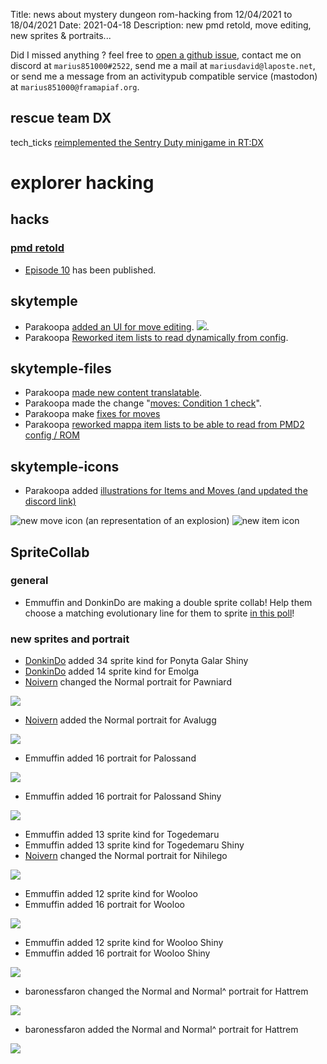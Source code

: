 Title: news about mystery dungeon rom-hacking from 12/04/2021 to 18/04/2021
Date: 2021-04-18
Description: new pmd retold, move editing, new sprites & portraits...

Did I missed anything ? feel free to [open a github issue](https://github.com/marius851000/pmd_hack_weekly/issues), contact me on discord at ``marius851000#2522``, send me a mail at ``mariusdavid@laposte.net``, or send me a message from an activitypub compatible service (mastodon) at ``marius851000@framapiaf.org``.

## rescue team DX
tech_ticks [reimplemented the Sentry Duty minigame in RT:DX](https://www.reddit.com/r/MysteryDungeon/comments/mq87q5/a_rom_hack_that_adds_the_sentry_duty_minigame_to/)

# explorer hacking
## hacks
### [pmd retold](https://www.youtube.com/channel/UCZQvdMRXAbkIvsvLUX3RTkg)
- [Episode 10](https://www.youtube.com/watch?v=C6sdfE5ptcE) has been published.

## skytemple
- Parakoopa [added an UI for move editing](https://github.com/SkyTemple/skytemple/commit/7bd9262b709312cf1b01e3f1d039df123a653b2d).
![](./images/08-move-ui.png).
- Parakoopa [Reworked item lists to read dynamically from config](https://github.com/SkyTemple/skytemple/commit/6f728d471847c3aabe04fd564c10e382651c9bc2).


## skytemple-files
- Parakoopa [made new content translatable](https://github.com/SkyTemple/skytemple-files/commit/2f327c8da5fe32d0401a008b4d0cf5268d3bad91).
- Parakoopa made the change "[moves: Condition 1 check](https://github.com/SkyTemple/skytemple-files/commit/9c1e3ea51b3e030451d2166bc5fd8df3b79179e1)".
- Parakoopa make [fixes for moves](https://github.com/SkyTemple/skytemple-files/commit/83949b2fa457d9a324c6fc39d74a8c165c1a6946)
- Parakoopa [reworked mappa item lists to be able to read from PMD2 config / ROM](https://github.com/SkyTemple/skytemple-files/commit/c07740bc679c2de84e38f6f32bbffd7f563f0ee2)

## skytemple-icons
- Parakoopa added [illustrations for Items and Moves (and updated the discord link) ](https://github.com/SkyTemple/skytemple-icons/commit/8d37a01b17eec6b912880d983ac1b92d9f657fa9)

![new move icon (an representation of an explosion)](https://github.com/SkyTemple/skytemple-icons/raw/8d37a01b17eec6b912880d983ac1b92d9f657fa9/source_illust/moves.png)
![new item icon](https://github.com/SkyTemple/skytemple-icons/raw/8d37a01b17eec6b912880d983ac1b92d9f657fa9/source_illust/items.png)

## SpriteCollab
### general
- Emmuffin and DonkinDo are making a double sprite collab! Help them choose a matching evolutionary line for them to sprite [in this poll](https://strawpoll.com/pvv6daf9k)!

### new sprites and portrait

- [DonkinDo](https://twitter.com/DonkinDo) added 34 sprite kind for Ponyta Galar Shiny
- [DonkinDo](https://twitter.com/DonkinDo) added 14 sprite kind for Emolga
- [Noivern](https://twitter.com/notarealnoivern) changed the Normal portrait for Pawniard

![](./images/08-changes/0624-0.png)
- [Noivern](https://twitter.com/notarealnoivern) added the Normal portrait for Avalugg

![](./images/08-changes/0713-1.png)
- Emmuffin added 16 portrait for Palossand

![](./images/08-changes/0770-2.png)
- Emmuffin added 16 portrait for Palossand  Shiny

![](./images/08-changes/0770-0000-0001-3.png)
- Emmuffin added 13 sprite kind for Togedemaru
- Emmuffin added 13 sprite kind for Togedemaru  Shiny
- [Noivern](https://twitter.com/notarealnoivern) changed the Normal portrait for Nihilego

![](./images/08-changes/0793-4.png)
- Emmuffin added 12 sprite kind for Wooloo
- Emmuffin added 16 portrait for Wooloo

![](./images/08-changes/0831-5.png)
- Emmuffin added 12 sprite kind for Wooloo  Shiny
- Emmuffin added 16 portrait for Wooloo  Shiny

![](./images/08-changes/0831-0000-0001-6.png)
- baronessfaron changed the Normal and Normal^ portrait for Hattrem

![](./images/08-changes/0857-7.png)
- baronessfaron added the Normal and Normal^ portrait for Hattrem

![](./images/08-changes/0857-8.png)
